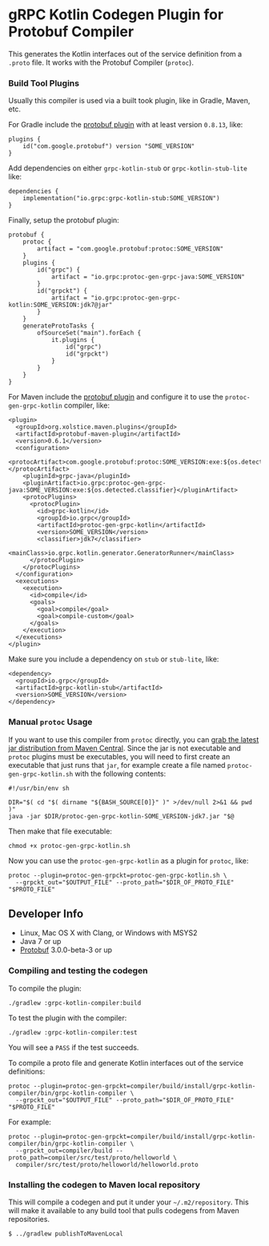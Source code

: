 gRPC Kotlin Codegen Plugin for Protobuf Compiler
================================================

This generates the Kotlin interfaces out of the service definition from a
`.proto` file. It works with the Protobuf Compiler (`protoc`).

### Build Tool Plugins

Usually this compiler is used via a built took plugin, like in Gradle, Maven, etc.

For Gradle include the [protobuf plugin](https://github.com/google/protobuf-gradle-plugin) with at least version `0.8.13`, like:
```
plugins {
    id("com.google.protobuf") version "SOME_VERSION"
}
```

Add dependencies on either `grpc-kotlin-stub` or `grpc-kotlin-stub-lite` like:
```
dependencies {
    implementation("io.grpc:grpc-kotlin-stub:SOME_VERSION")
}
```

Finally, setup the protobuf plugin:
```
protobuf {
    protoc {
        artifact = "com.google.protobuf:protoc:SOME_VERSION"
    }
    plugins {
        id("grpc") {
            artifact = "io.grpc:protoc-gen-grpc-java:SOME_VERSION"
        }
        id("grpckt") {
            artifact = "io.grpc:protoc-gen-grpc-kotlin:SOME_VERSION:jdk7@jar"
        }
    }
    generateProtoTasks {
        ofSourceSet("main").forEach {
            it.plugins {
                id("grpc")
                id("grpckt")
            }
        }
    }
}
```

For Maven include the [protobuf plugin](https://www.xolstice.org/protobuf-maven-plugin/) and configure it to use the
`protoc-gen-grpc-kotlin` compiler, like:
```
<plugin>
  <groupId>org.xolstice.maven.plugins</groupId>
  <artifactId>protobuf-maven-plugin</artifactId>
  <version>0.6.1</version>
  <configuration>
    <protocArtifact>com.google.protobuf:protoc:SOME_VERSION:exe:${os.detected.classifier}</protocArtifact>
    <pluginId>grpc-java</pluginId>
    <pluginArtifact>io.grpc:protoc-gen-grpc-java:SOME_VERSION:exe:${os.detected.classifier}</pluginArtifact>
    <protocPlugins>
      <protocPlugin>
        <id>grpc-kotlin</id>
        <groupId>io.grpc</groupId>
        <artifactId>protoc-gen-grpc-kotlin</artifactId>
        <version>SOME_VERSION</version>
        <classifier>jdk7</classifier>
        <mainClass>io.grpc.kotlin.generator.GeneratorRunner</mainClass>
      </protocPlugin>
    </protocPlugins>
  </configuration>
  <executions>
    <execution>
      <id>compile</id>
      <goals>
        <goal>compile</goal>
        <goal>compile-custom</goal>
      </goals>
    </execution>
  </executions>
</plugin>
```

Make sure you include a dependency on `stub` or `stub-lite`, like:
```
<dependency>
  <groupId>io.grpc</groupId>
  <artifactId>grpc-kotlin-stub</artifactId>
  <version>SOME_VERSION</version>
</dependency>
```

### Manual `protoc` Usage

If you want to use this compiler from `protoc` directly, you can
[grab the latest jar distribution from Maven Central](https://repo1.maven.org/maven2/io/grpc/protoc-gen-grpc-kotlin/).
Since the jar is not executable and `protoc` plugins must be executables, you will need to first create an executable
that just runs that `jar`, for example create a file named `protoc-gen-grpc-kotlin.sh` with the following contents:
```
#!/usr/bin/env sh

DIR="$( cd "$( dirname "${BASH_SOURCE[0]}" )" >/dev/null 2>&1 && pwd )"
java -jar $DIR/protoc-gen-grpc-kotlin-SOME_VERSION-jdk7.jar "$@
```

Then make that file executable:
```
chmod +x protoc-gen-grpc-kotlin.sh
```

Now you can use the `protoc-gen-grpc-kotlin` as a plugin for `protoc`, like:
```
protoc --plugin=protoc-gen-grpckt=protoc-gen-grpc-kotlin.sh \
  --grpckt_out="$OUTPUT_FILE" --proto_path="$DIR_OF_PROTO_FILE" "$PROTO_FILE"
```

## Developer Info

* Linux, Mac OS X with Clang, or Windows with MSYS2
* Java 7 or up
* [Protobuf](https://github.com/google/protobuf) 3.0.0-beta-3 or up

### Compiling and testing the codegen

To compile the plugin:

```
./gradlew :grpc-kotlin-compiler:build
```

To test the plugin with the compiler:

```
./gradlew :grpc-kotlin-compiler:test
```

You will see a `PASS` if the test succeeds.

To compile a proto file and generate Kotlin interfaces out of the service definitions:

```
protoc --plugin=protoc-gen-grpckt=compiler/build/install/grpc-kotlin-compiler/bin/grpc-kotlin-compiler \
  --grpckt_out="$OUTPUT_FILE" --proto_path="$DIR_OF_PROTO_FILE" "$PROTO_FILE"
```

For example:
```
protoc --plugin=protoc-gen-grpckt=compiler/build/install/grpc-kotlin-compiler/bin/grpc-kotlin-compiler \
  --grpckt_out=compiler/build --proto_path=compiler/src/test/proto/helloworld \
  compiler/src/test/proto/helloworld/helloworld.proto
```

### Installing the codegen to Maven local repository

This will compile a codegen and put it under your `~/.m2/repository`. This
will make it available to any build tool that pulls codegens from Maven
repositories.

```
$ ../gradlew publishToMavenLocal
```
